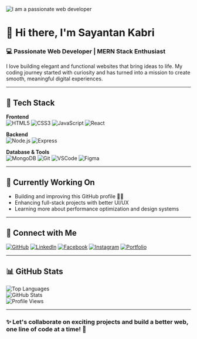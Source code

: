 <!-- Banner Image -->
![I am a passionate web developer](https://www.linkedin.com/in/sayantan-kabri-9907b7238/overlay/background-image/)

# 👋 Hi there, I'm Sayantan Kabri  
### 💻 Passionate Web Developer | MERN Stack Enthusiast  

I love building elegant and functional websites that bring ideas to life. My coding journey started with curiosity and has turned into a mission to create smooth, meaningful digital experiences.

---

## 🚀 Tech Stack

**Frontend**  
![HTML5](https://img.shields.io/badge/HTML5-E34F26?style=flat&logo=html5&logoColor=white)
![CSS3](https://img.shields.io/badge/CSS3-1572B6?style=flat&logo=css3&logoColor=white)
![JavaScript](https://img.shields.io/badge/JavaScript-F7DF1E?style=flat&logo=javascript&logoColor=black)
![React](https://img.shields.io/badge/React-20232a?style=flat&logo=react&logoColor=61dafb)

**Backend**  
![Node.js](https://img.shields.io/badge/Node.js-339933?style=flat&logo=nodedotjs&logoColor=white)
![Express](https://img.shields.io/badge/Express.js-000000?style=flat&logo=express&logoColor=white)

**Database & Tools**  
![MongoDB](https://img.shields.io/badge/MongoDB-4EA94B?style=flat&logo=mongodb&logoColor=white)
![Git](https://img.shields.io/badge/Git-F05032?style=flat&logo=git&logoColor=white)
![VSCode](https://img.shields.io/badge/VS%20Code-007ACC?style=flat&logo=visual-studio-code&logoColor=white)
![Figma](https://img.shields.io/badge/Figma-F24E1E?style=flat&logo=figma&logoColor=white)

---

## 🌱 Currently Working On

- Building and improving this GitHub profile 👨‍💻  
- Enhancing full-stack projects with better UI/UX  
- Learning more about performance optimization and design systems  

---

## 🔗 Connect with Me

[![GitHub](https://img.shields.io/badge/GitHub-181717?style=flat&logo=github&logoColor=white)](https://github.com/Kabri108)
[![LinkedIn](https://img.shields.io/badge/LinkedIn-0077B5?style=flat&logo=linkedin&logoColor=white)](https://www.linkedin.com/in/sayantan-kabri-9907b7238/)
[![Facebook](https://img.shields.io/badge/Facebook-1877F2?style=flat&logo=facebook&logoColor=white)](https://www.facebook.com/sayantan.kabri)
[![Instagram](https://img.shields.io/badge/Instagram-E4405F?style=flat&logo=instagram&logoColor=white)](https://www.instagram.com/coding_khabri/)
[![Portfolio](https://img.shields.io/badge/Portfolio-000?style=flat&logo=vercel&logoColor=white)](https://portfolio-five-wheat-40.vercel.app/)

---

## 📊 GitHub Stats

![Top Languages](https://github-readme-stats.vercel.app/api/top-langs/?username=Kabri108&layout=compact&theme=default)  
![GitHub Stats](https://github-readme-stats.vercel.app/api?username=Kabri108&show_icons=true&theme=default)  
![Profile Views](https://gpvc.arturio.dev/Kabri108)

---

### ✨ Let's collaborate on exciting projects and build a better web, one line of code at a time! 🚀
